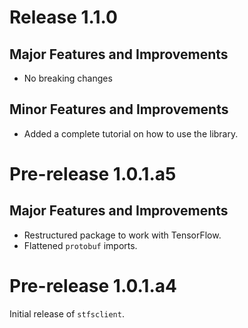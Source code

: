 # Release 1.1.0

## Major Features and Improvements

- No breaking changes

## Minor Features and Improvements

- Added a complete tutorial on how to use the  library.

# Pre-release 1.0.1.a5

## Major Features and Improvements

* Restructured package to work with TensorFlow.
* Flattened `protobuf` imports.

# Pre-release 1.0.1.a4

Initial release of `stfsclient`.